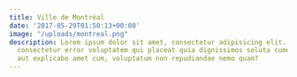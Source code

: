 ```yaml
---
title: Ville de Montréal
date: '2017-05-29T01:50:13+00:00'
image: "/uploads/montreal.png"
description: Lorem ipsum dolor sit amet, consectetur adipisicing elit. Quo porro atque
  consectetur error voluptatem qui placeat quia dignissimos soluta cumque, perferendis
  aut explicabo amet cum, voluptatum non repudiandae nemo quam?
---
```


